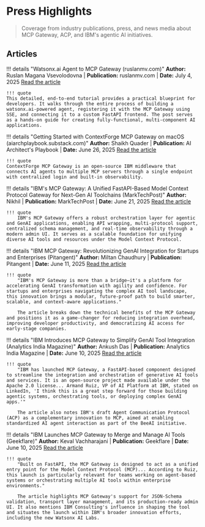 # Press Highlights

> Coverage from industry publications, press, and news media about MCP Gateway, ACP, and IBM's agentic AI initiatives.

## Articles
!!! details "Watsonx.ai Agent to MCP Gateway (ruslanmv.com)"
**Author:** Ruslan Magana Vsevolodovna | **Publication:** ruslanmv.com | **Date:** July 4, 2025
[Read the article](https://ruslanmv.com/blog/watsonx-agent-to-mcp-gateway)

    !!! quote
    This detailed, end-to-end tutorial provides a practical blueprint for developers. It walks through the entire process of building a watsonx.ai-powered agent, registering it with the MCP Gateway using SSE, and connecting it to a custom FastAPI frontend. The post serves as a hands-on guide for creating fully-functional, multi-component AI applications.

!!! details "Getting Started with ContextForge MCP Gateway on macOS (aiarchplaybook.substack.com)"
**Author:** Shaikh Quader | **Publication:** AI Architect's Playbook | **Date:** June 26, 2025
[Read the article](https://aiarchplaybook.substack.com/p/getting-started-with-contextforge)

    !!! quote
    ContextForge MCP Gateway is an open-source IBM middleware that connects AI agents to multiple MCP servers through a single endpoint with centralized login and built-in observability.

!!! details "IBM's MCP Gateway: A Unified FastAPI-Based Model Context Protocol Gateway for Next-Gen AI Toolchains (MarkTechPost)"
    **Author:** Nikhil | **Publication:** MarkTechPost | **Date:** June 21, 2025
    [Read the article](https://www.marktechpost.com/2025/06/21/ibms-mcp-gateway-a-unified-fastapi-based-model-context-protocol-gateway-for-next-gen-ai-toolchains/)

    !!! quote
        IBM's MCP Gateway offers a robust orchestration layer for agentic and GenAI applications, enabling API wrapping, multi-protocol support, centralized schema management, and real-time observability through a modern admin UI. It serves as a scalable foundation for unifying diverse AI tools and resources under the Model Context Protocol.

!!! details "IBM MCP Gateway: Revolutionizing GenAI Integration for Startups and Enterprises (Pitangent)"
    **Author:** Miltan Chaudhury | **Publication:** Pitangent | **Date:** June 11, 2025
    [Read the article](https://pitangent.com/ai-ml-development-services/ibm-mcp-gateway-revolutionizing-genai-integration-for-startups-and-enterprises/)

    !!! quote
        "IBM's MCP Gateway is more than a bridge—it's a platform for accelerating GenAI transformation with agility and confidence. For startups and enterprises navigating the complex AI tool landscape, this innovation brings a modular, future-proof path to build smarter, scalable, and context-aware applications."

        The article breaks down the technical benefits of the MCP Gateway and positions it as a game-changer for reducing integration overhead, improving developer productivity, and democratizing AI access for early-stage companies.

!!! details "IBM Introduces MCP Gateway to Simplify GenAI Tool Integration (Analytics India Magazine)"
    **Author:** Ankush Das | **Publication:** Analytics India Magazine | **Date:** June 10, 2025
    [Read the article](https://analyticsindiamag.com/ai-news-updates/ibm-introduces-mcp-gateway-to-simplify-genai-tool-integration/)

    !!! quote
        "IBM has launched MCP Gateway, a FastAPI-based component designed to streamline the integration and orchestration of generative AI tools and services. It is an open-source project made available under the Apache 2.0 license... Armand Ruiz, VP of AI Platform at IBM, stated on LinkedIn, 'I think this is a great step forward for those building agentic systems, orchestrating tools, or deploying complex GenAI apps.'"

        The article also notes IBM's draft Agent Communication Protocol (ACP) as a complementary innovation to MCP, aimed at enabling standardized AI agent interaction as part of the BeeAI initiative.

!!! details "IBM Launches MCP Gateway to Merge and Manage AI Tools (Geekflare)"
    **Author:** Keval Vachharajani | **Publication:** Geekflare | **Date:** June 10, 2025
    [Read the article](https://geekflare.com/news/ibm-launches-mcp-gateway-to-merge-and-manage-ai-tools/)

    !!! quote
        "Built on FastAPI, the MCP Gateway is designed to act as a unified entry point for the Model Context Protocol (MCP)... According to Ruiz, this launch is particularly relevant for teams working on agent-based systems or orchestrating multiple AI tools within enterprise environments."

        The article highlights MCP Gateway's support for JSON-Schema validation, transport layer management, and its production-ready admin UI. It also mentions IBM Consulting's influence in shaping the tool and situates the launch within IBM's broader innovation efforts, including the new Watsonx AI Labs.
